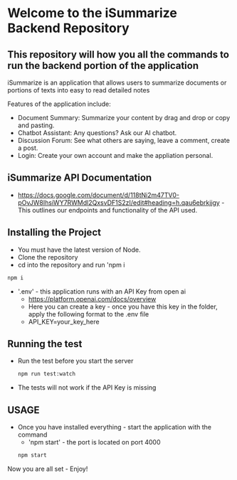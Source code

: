 # Welcome to the iSummarize Backend Repository 


## This repository will how you all the commands to run the backend portion of the application


iSummarize is an application that allows users to summarize documents or portions of texts into easy to read detailed notes

Features of the application include:
 
 * Document Summary: Summarize your content by drag and drop or copy and pasting.
 * Chatbot Assistant: Any questions? Ask our AI chatbot.
 * Discussion Forum: See what others are saying, leave a comment, create a post.
 * Login: Create your own account and make the appliation personal.

## iSummarize API Documentation
- https://docs.google.com/document/d/118tNi2m47TV0-pOvJW8IhsiWY7RWMdl2QxsvDF1S2zI/edit#heading=h.qau6ebrkjjgy
-This outlines our endpoints and functionality of the API used.

 ## Installing the Project 
    
- You must have the latest version of Node.
- Clone the repository 
- cd into the repository and run 'npm i

```bash
npm i
```
- '.env' - this application runs with an API Key from open ai
    - https://platform.openai.com/docs/overview
    - Here you can create a key - once you have this key in the folder, apply the following format to the .env file
    - API_KEY=your_key_here
## Running the test 

- Run the test before you start the server 
    ```bash
    npm run test:watch
    ```
- The tests will not work if the API Key is missing 

## USAGE 

- Once you have installed everything - start the application with the command
    - 'npm start' - the port is located on port 4000
    ```bash
    npm start
    ```

Now you are all set - Enjoy!

